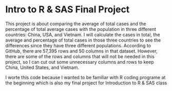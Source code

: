# Intro to R & SAS Final Project
  This project is about comparing the average of total cases and the percentage of total average cases with the population in three different countries: China, USA, and Vietnam. 
I will calculate the cases in total, the average and percentage of total cases in those three countries to see the differences since they have three different populations. 
According to GitHub, there are 57,395 rows and 50 columns in that dataset. 
However, there are some of the rows and columns that will not be needed in this project, so I can cut out some unnecessary columns and rows to keep China, United States, and Vietnam.

  I worte this code because I wanted to be familiar with R coding programe at the beginning which is also my final project for Introduction to R & SAS class
